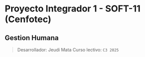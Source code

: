 # Proyecto Integrador 1 - SOFT-11 (Cenfotec)

##  Gestion Humana

> Desarrollador: Jeudi Mata
> Curso lectivo: `C3 2025`
